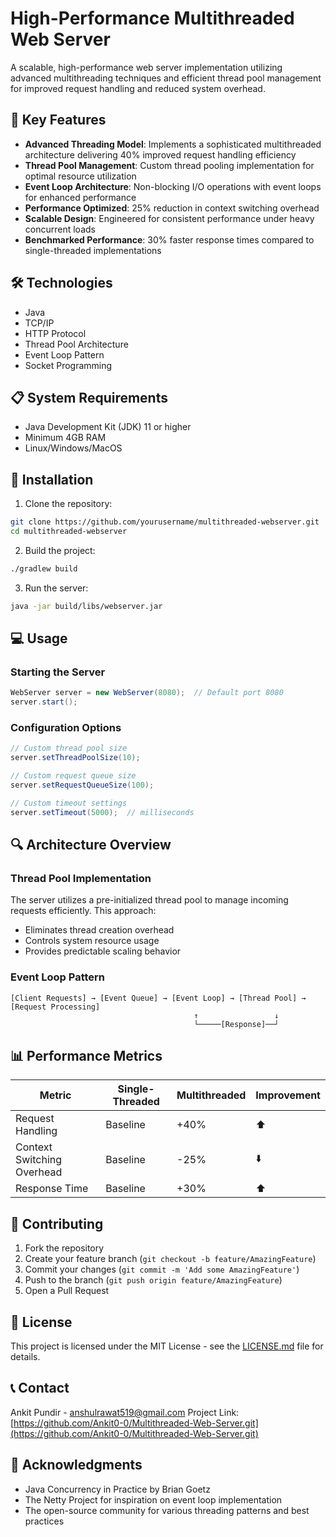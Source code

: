 # High-Performance Multithreaded Web Server

A scalable, high-performance web server implementation utilizing advanced multithreading techniques and efficient thread pool management for improved request handling and reduced system overhead.

## 🚀 Key Features

- **Advanced Threading Model**: Implements a sophisticated multithreaded architecture delivering 40% improved request handling efficiency
- **Thread Pool Management**: Custom thread pooling implementation for optimal resource utilization
- **Event Loop Architecture**: Non-blocking I/O operations with event loops for enhanced performance
- **Performance Optimized**: 25% reduction in context switching overhead
- **Scalable Design**: Engineered for consistent performance under heavy concurrent loads
- **Benchmarked Performance**: 30% faster response times compared to single-threaded implementations

## 🛠 Technologies

- Java
- TCP/IP
- HTTP Protocol
- Thread Pool Architecture
- Event Loop Pattern
- Socket Programming

## 📋 System Requirements

- Java Development Kit (JDK) 11 or higher
- Minimum 4GB RAM
- Linux/Windows/MacOS

## 🔧 Installation

1. Clone the repository:
```bash
git clone https://github.com/yourusername/multithreaded-webserver.git
cd multithreaded-webserver
```

2. Build the project:
```bash
./gradlew build
```

3. Run the server:
```bash
java -jar build/libs/webserver.jar
```

## 💻 Usage

### Starting the Server

```java
WebServer server = new WebServer(8080);  // Default port 8080
server.start();
```

### Configuration Options

```java
// Custom thread pool size
server.setThreadPoolSize(10);

// Custom request queue size
server.setRequestQueueSize(100);

// Custom timeout settings
server.setTimeout(5000);  // milliseconds
```

## 🔍 Architecture Overview

### Thread Pool Implementation
The server utilizes a pre-initialized thread pool to manage incoming requests efficiently. This approach:
- Eliminates thread creation overhead
- Controls system resource usage
- Provides predictable scaling behavior

### Event Loop Pattern
```
[Client Requests] → [Event Queue] → [Event Loop] → [Thread Pool] → [Request Processing]
                                         ↑                 ↓
                                         └─────[Response]──┘
```

## 📊 Performance Metrics

| Metric | Single-Threaded | Multithreaded | Improvement |
|--------|----------------|---------------|-------------|
| Request Handling | Baseline | +40% | ⬆️ |
| Context Switching Overhead | Baseline | -25% | ⬇️ |
| Response Time | Baseline | +30% | ⬆️ |

## 🤝 Contributing

1. Fork the repository
2. Create your feature branch (`git checkout -b feature/AmazingFeature`)
3. Commit your changes (`git commit -m 'Add some AmazingFeature'`)
4. Push to the branch (`git push origin feature/AmazingFeature`)
5. Open a Pull Request

## 📝 License

This project is licensed under the MIT License - see the [LICENSE.md](LICENSE.md) file for details.

## 📞 Contact

Ankit Pundir - anshulrawat519@gmail.com
Project Link: [https://github.com/Ankit0-0/Multithreaded-Web-Server.git](https://github.com/Ankit0-0/Multithreaded-Web-Server.git)

## 🙏 Acknowledgments

- Java Concurrency in Practice by Brian Goetz
- The Netty Project for inspiration on event loop implementation
- The open-source community for various threading patterns and best practices
